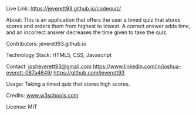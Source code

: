 Live Link: https://jeverett93.github.io/codequiz/

About: This is an application that offers the user a timed quiz that stores scores and orders them from highest to lowest. A correct answer adds time, and an incorrect answer decreases the time given to take the quiz.

Contributors: jeverett93.github.io

Technology Stack: HTML5, CSS, Javascript

Contact: 
josheverett93@gmail.com 
https://www.linkedin.com/in/joshua-everett-087a4649/ 
https://github.com/jeverett93

Usage: Taking a timed quiz that stores high scores.

Credits: www.w3schools.com

License: MIT